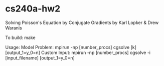 cs240a-hw2
==========

Solving Poisson&#39;s Equation by Conjugate Gradients
by Karl Lopker & Drew Waranis

To build:
make

Usage:
Model Problem: mpirun -np [number_procs] cgsolve [k] [output_1=y_0=n]
Custom Input: mpirun -np [number_procs] cgsolve -i [input_filename] [output_1=y_0=n]